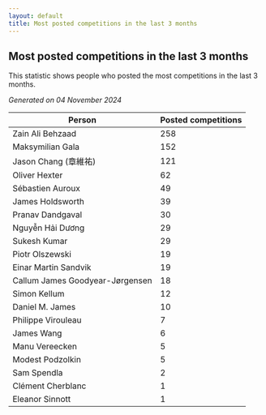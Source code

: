 ```yaml
---
layout: default
title: Most posted competitions in the last 3 months
---
```

## Most posted competitions in the last 3 months
This statistic shows people who posted the most competitions in the last 3 months.

*Generated on 04 November 2024*

| Person | Posted competitions |
| --- | --- |
| Zain Ali Behzaad | 258 |
| Maksymilian Gala | 152 |
| Jason Chang (章維祐) | 121 |
| Oliver Hexter | 62 |
| Sébastien Auroux | 49 |
| James Holdsworth | 39 |
| Pranav Dandgaval | 30 |
| Nguyễn Hải Dương | 29 |
| Sukesh Kumar | 29 |
| Piotr Olszewski | 19 |
| Einar Martin Sandvik | 19 |
| Callum James Goodyear-Jørgensen | 18 |
| Simon Kellum | 12 |
| Daniel M. James | 10 |
| Philippe Virouleau | 7 |
| James Wang | 6 |
| Manu Vereecken | 5 |
| Modest Podzolkin | 5 |
| Sam Spendla | 2 |
| Clément Cherblanc | 1 |
| Eleanor Sinnott | 1 |
